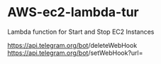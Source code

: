 # AWS-ec2-lambda-tur
Lambda function for Start and Stop EC2 Instances



https://api.telegram.org/bot<bot-token>/deleteWebHook
https://api.telegram.org/bot<bot-token>/setWebHook?url=<API-Gateway>
